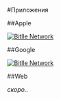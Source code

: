 
#Приложения

##Apple

[![Bitlle Network](http://files.wiki.bitlle.b3n.ru/images/apple-store-icon.png)](https://bitlle.network/apple)

##Google

[![Bitlle Network](http://files.wiki.bitlle.b3n.ru/images/google-play-icon.png)](https://bitlle.network/google)

##Web

*скоро..*
